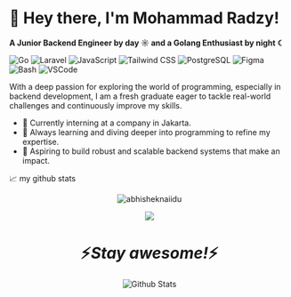 # 👋 Hey there, I'm Mohammad Radzy!
**A Junior Backend Engineer by day ☼ and a Golang Enthusiast by night ☾**

![Go](https://img.shields.io/badge/Code-Go-informational?style=flat&logo=go&color=00ADD8)
![Laravel](https://img.shields.io/badge/Framework-Laravel-informational?style=flat&logo=laravel&color=FF2D20)
![JavaScript](https://img.shields.io/badge/Code-JavaScript-informational?style=flat&logo=javascript&color=F7DF1E)
![Tailwind CSS](https://img.shields.io/badge/Framework-TailwindCSS-informational?style=flat&logo=tailwind-css&color=06B6D4)
![PostgreSQL](https://img.shields.io/badge/Database-PostgreSQL-informational?style=flat&logo=postgresql&color=4169E1)
![Figma](https://img.shields.io/badge/Design-Figma-informational?style=flat&logo=figma&color=F24E1E)
![Bash](https://img.shields.io/badge/Tool-Bash-informational?style=flat&logo=gnu-bash&color=4EAA25)
![VSCode](https://img.shields.io/badge/Editor-VSCode-informational?style=flat&logo=visual-studio-code&color=007ACC)

With a deep passion for exploring the world of programming, especially in backend development, I am a fresh graduate eager to tackle real-world challenges and continuously improve my skills.

- 🔭  Currently interning at a company in Jakarta.
- 🌱  Always learning and diving deeper into programming to refine my expertise.
- 🚀  Aspiring to build robust and scalable backend systems that make an impact.


📈 my github stats

<p align="center"> <img src="https://github-readme-stats.vercel.app/api?username=Mozywozy&show_icons=true&theme=gotham" alt="abhisheknaiidu" />

<div align="center">
  <img src="https://github-readme-stats.vercel.app/api/wakatime?username=mozywozy&border_radius=5px&theme=dark&bg_color=0e1117&border_color=1e1e1f&icon_color=58a6ff&show_icons=true&disable_animations=false&custom_title=Playtime%20Stats">
</div>  

<h1 align='center'>⚡️<i>Stay awesome!</i>⚡️</h1>

<p align="center">
        <img src="https://raw.githubusercontent.com/mayhemantt/mayhemantt/Update/svg/Bottom.svg" alt="Github Stats" />
</p>
